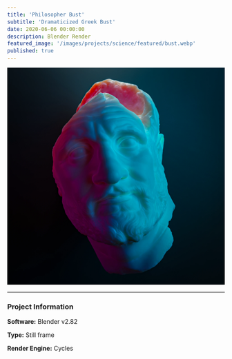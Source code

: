 ```yaml
---
title: 'Philosopher Bust'
subtitle: 'Dramaticized Greek Bust'
date: 2020-06-06 00:00:00
description: Blender Render
featured_image: '/images/projects/science/featured/bust.webp'
published: true
---
```


![](/images/projects/science/full_size/bust.webp)

---

### Project Information

**Software:** Blender v2.82

**Type:** Still frame

**Render Engine:** Cycles
